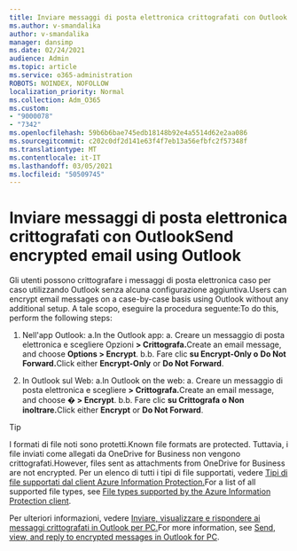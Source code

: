 ```yaml
---
title: Inviare messaggi di posta elettronica crittografati con Outlook
ms.author: v-smandalika
author: v-smandalika
manager: dansimp
ms.date: 02/24/2021
audience: Admin
ms.topic: article
ms.service: o365-administration
ROBOTS: NOINDEX, NOFOLLOW
localization_priority: Normal
ms.collection: Adm_O365
ms.custom:
- "9000078"
- "7342"
ms.openlocfilehash: 59b6b6bae745edb18148b92e4a5514d62e2aa086
ms.sourcegitcommit: c202c0df2d141e63f4f7eb13a56efbfc2f57348f
ms.translationtype: MT
ms.contentlocale: it-IT
ms.lasthandoff: 03/05/2021
ms.locfileid: "50509745"
---
```

# <a name="send-encrypted-email-using-outlook"></a><span data-ttu-id="a6bd6-102">Inviare messaggi di posta elettronica crittografati con Outlook</span><span class="sxs-lookup"><span data-stu-id="a6bd6-102">Send encrypted email using Outlook</span></span>

<span data-ttu-id="a6bd6-103">Gli utenti possono crittografare i messaggi di posta elettronica caso per caso utilizzando Outlook senza alcuna configurazione aggiuntiva.</span><span class="sxs-lookup"><span data-stu-id="a6bd6-103">Users can encrypt email messages on a case-by-case basis using Outlook without any additional setup.</span></span> <span data-ttu-id="a6bd6-104">A tale scopo, eseguire la procedura seguente:</span><span class="sxs-lookup"><span data-stu-id="a6bd6-104">To do this, perform the following steps:</span></span>

1. <span data-ttu-id="a6bd6-105">Nell'app Outlook: a.</span><span class="sxs-lookup"><span data-stu-id="a6bd6-105">In the Outlook app: a.</span></span> <span data-ttu-id="a6bd6-106">Creare un messaggio di posta elettronica e scegliere Opzioni **> Crittografa.**</span><span class="sxs-lookup"><span data-stu-id="a6bd6-106">Create an email message, and choose **Options > Encrypt**.</span></span> 
    <span data-ttu-id="a6bd6-107">b.</span><span class="sxs-lookup"><span data-stu-id="a6bd6-107">b.</span></span> <span data-ttu-id="a6bd6-108">Fare clic **su Encrypt-Only o** **Do Not Forward.**</span><span class="sxs-lookup"><span data-stu-id="a6bd6-108">Click either **Encrypt-Only** or **Do Not Forward**.</span></span>

2. <span data-ttu-id="a6bd6-109">In Outlook sul Web: a.</span><span class="sxs-lookup"><span data-stu-id="a6bd6-109">In Outlook on the web: a.</span></span> <span data-ttu-id="a6bd6-110">Creare un messaggio di posta elettronica e scegliere **> Crittografa.**</span><span class="sxs-lookup"><span data-stu-id="a6bd6-110">Create an email message, and choose **� > Encrypt**.</span></span>
    <span data-ttu-id="a6bd6-111">b.</span><span class="sxs-lookup"><span data-stu-id="a6bd6-111">b.</span></span> <span data-ttu-id="a6bd6-112">Fare clic **su Crittografa** **o Non inoltrare.**</span><span class="sxs-lookup"><span data-stu-id="a6bd6-112">Click either **Encrypt** or **Do Not Forward**.</span></span>

> [!TIP]
> <span data-ttu-id="a6bd6-113">I formati di file noti sono protetti.</span><span class="sxs-lookup"><span data-stu-id="a6bd6-113">Known file formats are protected.</span></span> <span data-ttu-id="a6bd6-114">Tuttavia, i file inviati come allegati da OneDrive for Business non vengono crittografati.</span><span class="sxs-lookup"><span data-stu-id="a6bd6-114">However, files sent as attachments from OneDrive for Business are not encrypted.</span></span> <span data-ttu-id="a6bd6-115">Per un elenco di tutti i tipi di file supportati, vedere [Tipi di file supportati dal client Azure Information Protection.](https://docs.microsoft.com/azure/information-protection/rms-client/client-admin-guide-file-types)</span><span class="sxs-lookup"><span data-stu-id="a6bd6-115">For a list of all supported file types, see [File types supported by the Azure Information Protection client](https://docs.microsoft.com/azure/information-protection/rms-client/client-admin-guide-file-types).</span></span>

<span data-ttu-id="a6bd6-116">Per ulteriori informazioni, vedere [Inviare, visualizzare e rispondere ai messaggi crittografati in Outlook per PC.](https://support.microsoft.com/topic/send-view-and-reply-to-encrypted-messages-in-outlook-for-pc-eaa43495-9bbb-4fca-922a-df90dee51980)</span><span class="sxs-lookup"><span data-stu-id="a6bd6-116">For more information, see [Send, view, and reply to encrypted messages in Outlook for PC](https://support.microsoft.com/topic/send-view-and-reply-to-encrypted-messages-in-outlook-for-pc-eaa43495-9bbb-4fca-922a-df90dee51980).</span></span>



